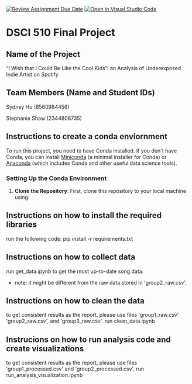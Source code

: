 [![Review Assignment Due Date](https://classroom.github.com/assets/deadline-readme-button-24ddc0f5d75046c5622901739e7c5dd533143b0c8e959d652212380cedb1ea36.svg)](https://classroom.github.com/a/h_LXMCrc)
[![Open in Visual Studio Code](https://classroom.github.com/assets/open-in-vscode-718a45dd9cf7e7f842a935f5ebbe5719a5e09af4491e668f4dbf3b35d5cca122.svg)](https://classroom.github.com/online_ide?assignment_repo_id=12663000&assignment_repo_type=AssignmentRepo)
# DSCI 510 Final Project

## Name of the Project
“I Wish that I Could Be Like the Cool Kids”: an Analysis of Underexposed Indie Artist on Spotify

## Team Members (Name and Student IDs)
Sydney Hu (8560984456)

Stephanie Shaw (2344808735)

## Instructions to create a conda enviornment
To run this project, you need to have Conda installed. If you don't have Conda, you can install [Miniconda](https://docs.conda.io/en/latest/miniconda.html) (a minimal installer for Conda) or [Anaconda](https://www.anaconda.com/products/individual) (which includes Conda and other useful data science tools).

### Setting Up the Conda Environment

1. **Clone the Repository**: First, clone this repository to your local machine using:


## Instructions on how to install the required libraries
run the following code:
pip install -r requirements.txt

## Instructions on how to collect data
run get_data.ipynb to get the most up-to-date song data. 
* note: it might be different from the raw data stored in 'group2_raw.csv'. 

## Instructions on how to clean the data
to get consistent results as the report, please use files 'group1_raw.csv' 'group2_raw.csv', and 'group3_raw.csv'.
run clean_data.ipynb


## Instrucions on how to run analysis code and create visualizations
to get consistent results as the report, please use files 'group1_processed.csv' and 'group2_processed.csv'.
run run_analysis_visualization.ipynb
